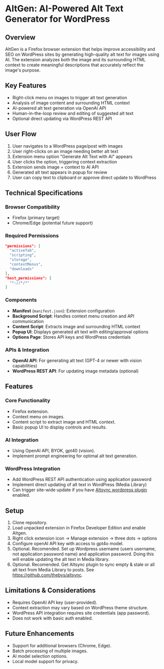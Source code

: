 # AltGen: AI-Powered Alt Text Generator for WordPress

## Overview
AltGen is a Firefox browser extension that helps improve accessibility and SEO on WordPress sites by generating high-quality alt text for images using AI. The extension analyzes both the image and its surrounding HTML context to create meaningful descriptions that accurately reflect the image's purpose.

## Key Features
- Right-click menu on images to trigger alt text generation
- Analysis of image content and surrounding HTML context
- AI-powered alt text generation via OpenAI API
- Human-in-the-loop review and editing of suggested alt text
- Optional direct updating via WordPress REST API

## User Flow
1. User navigates to a WordPress page/post with images
2. User right-clicks on an image needing better alt text
3. Extension menu option "Generate Alt Text with AI" appears
4. User clicks the option, triggering context extraction
5. Extension sends image + context to AI API
6. Generated alt text appears in popup for review
7. User can copy text to clipboard or approve direct update to WordPress

## Technical Specifications

### Browser Compatibility
- Firefox (primary target)
- Chrome/Edge (potential future support)

### Required Permissions
```json
"permissions": [
  "activeTab",
  "scripting", 
  "storage",
  "contextMenus",
  "downloads"
],
"host_permissions": [
  "*://*/*"
]
```

### Components
- **Manifest** (`manifest.json`): Extension configuration
- **Background Script**: Handles context menu creation and API communication
- **Content Script**: Extracts image and surrounding HTML context
- **Popup UI**: Displays generated alt text with editing/approval options
- **Options Page**: Stores API keys and WordPress credentials

### APIs & Integration
- **OpenAI API**: For generating alt text (GPT-4 or newer with vision capabilities)
- **WordPress REST API**: For updating image metadata (optional)

## Features

### Core Functionality
- Firefox extension.
- Context menu on images.
- Content script to extract image and HTML context.
- Basic popup UI to display controls and results.


### AI Integration
- Using OpenAI API, BYOK, gpt40 (vision).
- Implement prompt engineering for optimal alt text generation.


### WordPress Integration
- Add WordPress REST API authentication using application password
- Implement direct updating of alt text in WordPress (Media Library)
- Can trigger site-wide update if you have [Altsync wordpress plugin](https://github.com/thebys/altsync) enabled.

## Setup
1. Clone repository.
2. Load unpacked extension in Firefox Developer Edition and enable Altgen. 
3. Right click extension icon -> Manage extension -> three dots -> options
4. Configure openAI API key with access to gpt4o model. 
5. Optional. Recomended. Set up Wordpress username (users username, not application password name) and application password.
Doing this will enable updating the alt text in Media library.
6. Optional. Recomended. Get Altsync plugin to sync empty & stale or all alt text from Media Library to posts. See https://github.com/thebys/altsync.

## Limitations & Considerations
- Requires OpenAI API key (user-provided).
- Context extraction may vary based on WordPress theme structure.
- WordPress API integration requires site credentials (app password).
- Does not work with basic auth enabled.

## Future Enhancements
- Support for additional browsers (Chrome, Edge).
- Batch processing of multiple images.
- AI model selection options.
- Local model support for privacy.